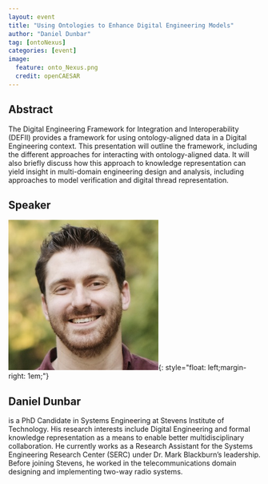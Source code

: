 ```yaml
---
layout: event
title: "Using Ontologies to Enhance Digital Engineering Models"
author: "Daniel Dunbar"
tag: [ontoNexus]
categories: [event]
image:
  feature: onto_Nexus.png
  credit: openCAESAR
---
```


## Abstract

The Digital Engineering Framework for Integration and Interoperability (DEFII) provides a framework for using ontology-aligned data in a Digital Engineering context. This presentation will outline the framework, including the different approaches for interacting with ontology-aligned data. It will also briefly discuss how this approach to knowledge representation can yield insight in multi-domain engineering design and analysis, including approaches to model verification and digital thread representation.

## Speaker

![Daniel Dunbar](img/Dunbar.jpg){: style="float: left;margin-right: 1em;"}

<h2>Daniel Dunbar</h2> is a PhD Candidate in Systems Engineering at Stevens Institute of Technology. His research interests include Digital Engineering and formal knowledge representation as a means to enable better multidisciplinary collaboration. He currently works as a Research Assistant for the Systems Engineering Research Center (SERC) under Dr. Mark Blackburn’s leadership. Before joining Stevens, he worked in the telecommunications domain designing and implementing two-way radio systems.